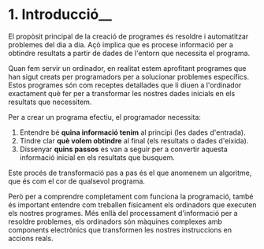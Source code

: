 # 1. Introducció__

El propòsit principal de la creació de programes és resoldre i automatitzar problemes del dia a dia. Açò implica que es procese informació per a obtindre resultats a partir de dades de l'entorn que necessita el programa.

Quan fem servir un ordinador, en realitat estem aprofitant programes que han sigut creats per programadors per a solucionar problemes específics. Estos programes són com receptes detallades que li diuen a l'ordinador exactament què fer per a transformar les nostres dades inicials en els resultats que necessitem.

Per a crear un programa efectiu, el programador necessita:

1. Entendre bé **quina informació tenim** al principi (les dades d'entrada).
2. Tindre clar **què volem obtindre** al final (els resultats o dades d'eixida).
3. Dissenyar **quins passos** es van a seguir per a convertir aquesta informació inicial en els resultats que busquem.

Este procés de transformació pas a pas és el que anomenem un algoritme, que és com el cor de qualsevol programa.

Però per a comprendre completament com funciona la programació, també és important entendre com treballen físicament els ordinadors que executen els nostres programes. Més enllà del processament d'informació per a resoldre problemes, els ordinadors són màquines complexes amb components electrònics que transformen les nostres instruccions en accions reals.
